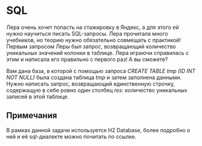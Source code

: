 # SQL

Лера очень хочет попасть на стажировку в Яндекс, а для этого ей нужно научиться писать 
SQL-запросы. Лера прочитала много учебников, но теорию нужно обязательно совмещать с практикой! 
Первым запросом Леры был запрос, возвращающий количество уникальных значений колонки в таблице.
Лера играючи справилась с этим и написала его правильно с первого раз! А вы сможете?

Вам дана база, в которой с помощью запроса *CREATE TABLE tmp (ID INT NOT NULL)* была создана
таблица *tmp* и затем заполнена данными. Нужно написать запрос, возвращающий единственную строчку, 
содержащую в себе ровно один столбец *res*: количество уникальных записей в этой таблице.


## Примечания
В рамках данной задачи используется H2 Database, более подробно о ней и её sql-диалекте
можно почитать по ссылке. 